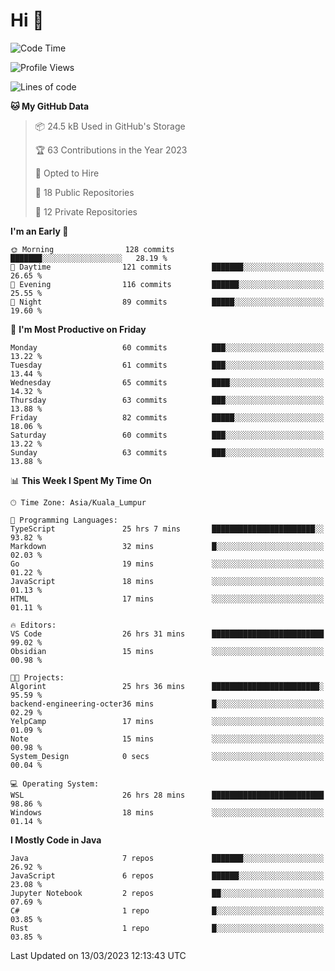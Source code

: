 <h1>Hi 👋</h1>

<!--START_SECTION:waka-->
![Code Time](http://img.shields.io/badge/Code%20Time-65%20hrs%2049%20mins-blue)

![Profile Views](http://img.shields.io/badge/Profile%20Views-47-blue)

![Lines of code](https://img.shields.io/badge/From%20Hello%20World%20I%27ve%20Written-596.2%20thousand%20lines%20of%20code-blue)

**🐱 My GitHub Data** 

> 📦 24.5 kB Used in GitHub's Storage 
 > 
> 🏆 63 Contributions in the Year 2023
 > 
> 💼 Opted to Hire
 > 
> 📜 18 Public Repositories 
 > 
> 🔑 12 Private Repositories 
 > 
**I'm an Early 🐤** 

```text
🌞 Morning                128 commits         ███████░░░░░░░░░░░░░░░░░░   28.19 % 
🌆 Daytime                121 commits         ███████░░░░░░░░░░░░░░░░░░   26.65 % 
🌃 Evening                116 commits         ██████░░░░░░░░░░░░░░░░░░░   25.55 % 
🌙 Night                  89 commits          █████░░░░░░░░░░░░░░░░░░░░   19.60 % 
```
📅 **I'm Most Productive on Friday** 

```text
Monday                   60 commits          ███░░░░░░░░░░░░░░░░░░░░░░   13.22 % 
Tuesday                  61 commits          ███░░░░░░░░░░░░░░░░░░░░░░   13.44 % 
Wednesday                65 commits          ████░░░░░░░░░░░░░░░░░░░░░   14.32 % 
Thursday                 63 commits          ███░░░░░░░░░░░░░░░░░░░░░░   13.88 % 
Friday                   82 commits          █████░░░░░░░░░░░░░░░░░░░░   18.06 % 
Saturday                 60 commits          ███░░░░░░░░░░░░░░░░░░░░░░   13.22 % 
Sunday                   63 commits          ███░░░░░░░░░░░░░░░░░░░░░░   13.88 % 
```


📊 **This Week I Spent My Time On** 

```text
🕑︎ Time Zone: Asia/Kuala_Lumpur

💬 Programming Languages: 
TypeScript               25 hrs 7 mins       ███████████████████████░░   93.82 % 
Markdown                 32 mins             █░░░░░░░░░░░░░░░░░░░░░░░░   02.03 % 
Go                       19 mins             ░░░░░░░░░░░░░░░░░░░░░░░░░   01.22 % 
JavaScript               18 mins             ░░░░░░░░░░░░░░░░░░░░░░░░░   01.13 % 
HTML                     17 mins             ░░░░░░░░░░░░░░░░░░░░░░░░░   01.11 % 

🔥 Editors: 
VS Code                  26 hrs 31 mins      █████████████████████████   99.02 % 
Obsidian                 15 mins             ░░░░░░░░░░░░░░░░░░░░░░░░░   00.98 % 

🐱‍💻 Projects: 
Algorint                 25 hrs 36 mins      ████████████████████████░   95.59 % 
backend-engineering-octer36 mins             █░░░░░░░░░░░░░░░░░░░░░░░░   02.29 % 
YelpCamp                 17 mins             ░░░░░░░░░░░░░░░░░░░░░░░░░   01.09 % 
Note                     15 mins             ░░░░░░░░░░░░░░░░░░░░░░░░░   00.98 % 
System_Design            0 secs              ░░░░░░░░░░░░░░░░░░░░░░░░░   00.04 % 

💻 Operating System: 
WSL                      26 hrs 28 mins      █████████████████████████   98.86 % 
Windows                  18 mins             ░░░░░░░░░░░░░░░░░░░░░░░░░   01.14 % 
```

**I Mostly Code in Java** 

```text
Java                     7 repos             ███████░░░░░░░░░░░░░░░░░░   26.92 % 
JavaScript               6 repos             ██████░░░░░░░░░░░░░░░░░░░   23.08 % 
Jupyter Notebook         2 repos             ██░░░░░░░░░░░░░░░░░░░░░░░   07.69 % 
C#                       1 repo              █░░░░░░░░░░░░░░░░░░░░░░░░   03.85 % 
Rust                     1 repo              █░░░░░░░░░░░░░░░░░░░░░░░░   03.85 % 
```




 Last Updated on 13/03/2023 12:13:43 UTC
<!--END_SECTION:waka-->
